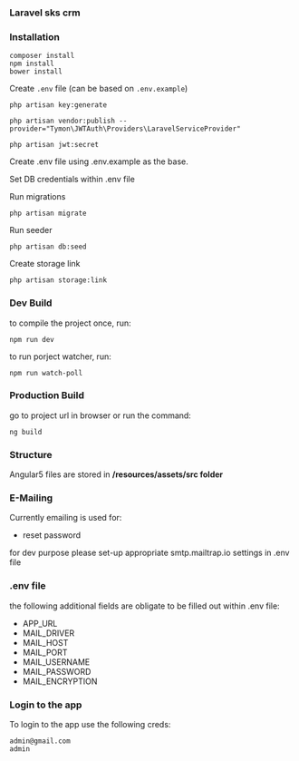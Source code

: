 ### Laravel sks crm

### Installation

```
composer install
npm install
bower install
```

Create `.env` file (can be based on `.env.example`)
```
php artisan key:generate

php artisan vendor:publish --provider="Tymon\JWTAuth\Providers\LaravelServiceProvider"

php artisan jwt:secret
```

Create .env file using .env.example as the base.

Set DB credentials within .env file

Run migrations

```
php artisan migrate
```

Run seeder
```
php artisan db:seed
```

Create storage link

```
php artisan storage:link
```


### Dev Build
to compile the project once, run:
```
npm run dev
```

to run porject watcher, run:
```
npm run watch-poll
```

### Production Build

go to project url in browser or run the command:

```
ng build
```

### Structure

Angular5 files are stored in  **/resources/assets/src folder**


### E-Mailing

Currently emailing is used for:
- reset password

for dev purpose please set-up appropriate smtp.mailtrap.io settings in .env file

### .env file

the following additional fields are obligate to be filled out within .env file:
- APP_URL
- MAIL_DRIVER
- MAIL_HOST
- MAIL_PORT
- MAIL_USERNAME
- MAIL_PASSWORD
- MAIL_ENCRYPTION


### Login to the app

To login to the app use the following creds:

```
admin@gmail.com
admin
```
